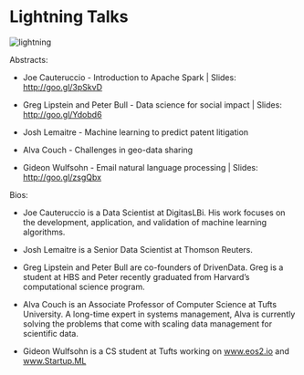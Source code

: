 **Lightning Talks**
===================

![lightning](http://i.imgur.com/AWUeSdN.png)

Abstracts: 

- Joe Cauteruccio - Introduction to Apache Spark | Slides: http://goo.gl/3pSkvD

- Greg Lipstein and Peter Bull - Data science for social impact | Slides: http://goo.gl/Ydobd6

- Josh Lemaitre - Machine learning to predict patent litigation

- Alva Couch - Challenges in geo-data sharing

- Gideon Wulfsohn - Email natural language processing | Slides: http://goo.gl/zsgQbx

Bios: 

- Joe Cauteruccio is a Data Scientist at DigitasLBi. His work focuses on the development, application, and validation of machine learning algorithms.

- Josh Lemaitre is a Senior Data Scientist at Thomson Reuters.

- Greg Lipstein and Peter Bull are co-founders of DrivenData. Greg is a student at HBS and Peter recently graduated from Harvard’s computational science program. 

- Alva Couch is an Associate Professor of Computer Science at Tufts University. A long-time expert in systems management, Alva is currently solving the problems that come with scaling data management for scientific data.

- Gideon Wulfsohn is a CS student at Tufts working on www.eos2.io and www.Startup.ML
